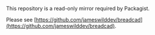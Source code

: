 This repository is a read-only mirror required by Packagist.

Please see [https://github.com/jameswilddev/breadcad](https://github.com/jameswilddev/breadcad).
